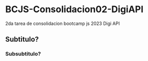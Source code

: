 # BCJS-Consolidacion02-DigiAPI
2da tarea de consolidacion bootcamp js 2023 Digi API

## Subtitulo?

### Subsubtitulo?